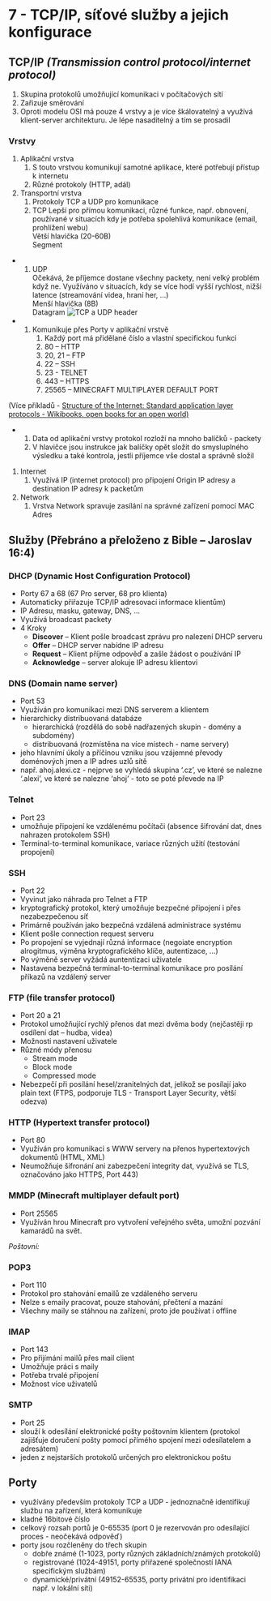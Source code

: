 # 7 - TCP/IP, síťové služby a jejich konfigurace

## TCP/IP _(Transmission control protocol/internet protocol)_

1. Skupina protokolů umožňující komunikaci v počítačových sítí
2. Zařizuje směrování
3. Oproti modelu OSI má pouze 4 vrstvy a je více škálovatelný a využívá klient-server architekturu. Je lépe nasaditelný a tím se prosadil

### Vrstvy

1. Aplikační vrstva
    1. S touto vrstvou komunikují samotné aplikace, které potřebují přístup k internetu
    2. Různé protokoly (HTTP, adál)
2. Transportní vrstva
    1. Protokoly TCP a UDP pro komunikace
    2. TCP
        Lepší pro přímou komunikaci, různé funkce, např. obnovení, používané v situacích kdy je potřeba spolehlivá komunikace (email, prohlížení webu)  
        Větší hlavička (20-60B)  
        Segment  

- 1. UDP  
        Očekává, že příjemce dostane všechny packety, není velký problém když ne. Využíváno v situacích, kdy se více hodí vyšší rychlost, nižší latence (streamování videa, hraní her, ...)  
        Menší hlavička (8B)  
        Datagram
![TCP a UDP header](https://www.softwaretestinghelp.com/wp-content/qa/uploads/2020/02/header-TCP-vs-UDP.jpg)

- 1. Komunikuje přes Porty v aplikační vrstvě
        1. Každý port má přidělané číslo a vlastní specifickou funkci
        2. 80 – HTTP
        3. 20, 21 – FTP
        4. 22 – SSH
        5. 23 - TELNET
        6. 443 – HTTPS
        7. 25565 – MINECRAFT MULTIPLAYER DEFAULT PORT

(Více příkladů - [Structure of the Internet: Standard application layer protocols - Wikibooks, open books for an open world)](https://en.wikibooks.org/wiki/A-level_Computing/AQA/Paper_2/Fundamentals_of_communication_and_networking/Standard_application_layer_protocols)

- 1. Data od aplikační vrstvy protokol rozloží na mnoho balíčků - packety
  2. V hlavičce jsou instrukce jak balíčky opět složit do smysluplného výsledku a také kontrola, jestli příjemce vše dostal a správně složil

1. Internet
    1. Využívá IP (internet protocol) pro připojení Origin IP adresy a destination IP adresy k packetům
2. Network
    1. Vrstva Network spravuje zasílání na správné zařízení pomocí MAC Adres

## Služby (Přebráno a přeloženo z Bible – Jaroslav 16:4)

### DHCP (Dynamic Host Configuration Protocol)

- Porty 67 a 68 (67 Pro server, 68 pro klienta)
- Automaticky přiřazuje TCP/IP adresovací informace klientům)
- IP Adresu, masku, gateway, DNS, ...
- Využívá broadcast packety
- 4 Kroky
  - **Discover** – Klient pošle broadcast zprávu pro nalezení DHCP serveru
  - **Offer** – DHCP server nabídne IP adresu
  - **Request** – Klient příjme odpověď a zašle žádost o používání IP
  - **Acknowledge** – server alokuje IP adresu klientovi

### DNS (Domain name server)

- Port 53
- Využíván pro komunikaci mezi DNS serverem a klientem
- hierarchicky distribuovaná databáze
  - hierarchická (rozdělá do sobě nadřazených skupin - domény a subdomény)
  - distribuovaná (rozmístěna na více místech - name servery)
- jeho hlavnímí úkoly a příčinou vzniku jsou vzájemné převody doménových jmen a IP adres uzlů sítě
- např. ahoj.alexi.cz - nejprve se vyhledá skupina ‘.cz’, ve které se nalezne ‘.alexi’, ve které se nalezne ‘ahoj’ - toto se poté převede na IP

### Telnet

- Port 23
- umožňuje připojení ke vzdálenému počítači (absence šifrování dat, dnes nahrazen protokolem SSH)
- Terminal-to-terminal komunikace, variace různých užití (testování propojení)

### SSH

- Port 22
- Vyvinut jako náhrada pro Telnet a FTP
- kryptografický protokol, který umožňuje bezpečné připojení i přes nezabezpečenou síť
- Primárně používán jako bezpečná vzdálená administrace systému
- Klient pošle connection request serveru
- Po propojení se vyjednají různá informace (negoiate encryption alrogitmus, výměna kryptografického klíče, autentizace, ...)
- Po výměně server vyžádá auntentizaci uživatele
- Nastavena bezpečná terminal-to-terminal komunikace pro posílání příkazů na vzdálený server

### FTP (file transfer protocol)

- Port 20 a 21
- Protokol umožňující rychlý přenos dat mezi dvěma body (nejčastěji rp osdílení dat – hudba, videa)
- Možnosti nastavení uživatele
- Různé módy přenosu
  - Stream mode
  - Block mode
  - Compressed mode
- Nebezpečí při posílání hesel/zranitelných dat, jelikož se posílají jako plain text (FTPS, podporuje TLS - Transport Layer Security, větší odezva)

### HTTP (Hypertext transfer protocol)

- Port 80
- Využíván pro komunikaci s WWW servery na přenos hypertextových dokumentů (HTML, XML)
- Neumožňuje šifronání ani zabezpečení integrity dat, využívá se TLS, označováno jako HTTPS, Port 443)

### MMDP (Minecraft multiplayer default port)

- Port 25565
- Využíván hrou Minecraft pro vytvoření veřejného světa, umožní pozvání kamarádů na svět.

_Poštovní:_

### POP3

- Port 110
- Protokol pro stahování emailů ze vzdáleného serveru
- Nelze s emaily pracovat, pouze stahování, přečtení a mazání
- Všechny maily se stáhnou na zařízení, proto jde používat i offline

### IMAP

- Port 143
- Pro přijímání mailů přes mail client
- Umožňuje práci s maily
- Potřeba trvalé připojení
- Možnost více uživatelů

### SMTP

- Port 25
- slouží k odesílání elektronické pošty poštovním klientem (protokol zajišťuje doručení pošty pomocí přímého spojení mezi odesílatelem a adresátem)
- jeden z nejstarších protokolů určených pro elektronickou poštu

## **Porty**

- využívány především protokoly TCP a UDP - jednoznačně identifikují službu na zařízení, která komunikuje
- kladné 16bitové číslo
- celkový rozsah portů je 0-65535 (port 0 je rezervován pro odesílající proces - neočekává odpověď)
- porty jsou rozčleněny do třech skupin
  - dobře známé (1-1023, porty různých základních/známých protokolů)
  - registrované (1024-49151, porty přiřazené společností IANA specifickým službám)
  - dynamické/privátní (49152-65535, porty privátní pro identifikaci např. v lokální síti)
